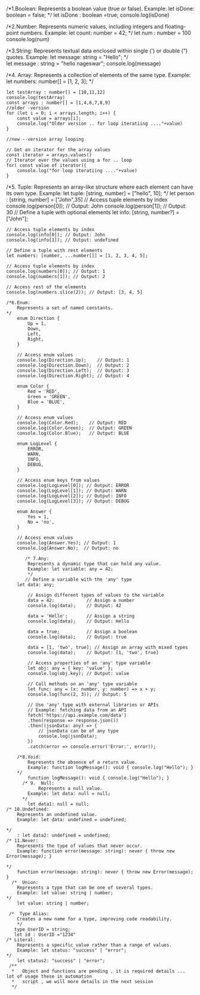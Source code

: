   
/*1.Boolean:
        Represents a boolean value (true or false).
        Example: let isDone: boolean = false;
*/
    let isDone : boolean =true;
    console.log(isDone)

  /*2.Number:
        Represents numeric values, including integers and floating-point numbers.
        Example: let count: number = 42;
*/
    let num : number = 100
    console.log(num)


 /*3.String:
        Represents textual data enclosed within single (') or double (") quotes.
        Example: let message: string = "Hello";
 */   
    let message : string = "hello nageswar";
    console.log(message)
 
  /*4. Array:
        Represents a collection of elements of the same type.
        Example: let numbers: number[] = [1, 2, 3];
  */

    let testArray : number[] = [10,11,12]
    console.log(testArray)
    const arrays : number[] = [1,4,6,7,8,9]
    //older -version
    for (let i = 0; i < arrays.length; i++) {
        const value = arrays[i];
        console.log("Older version .. for loop iteratiing ...."+value)
    }

    //new --version array looping

    // Get an iterator for the array values 
    const iterator = arrays.values()
    // Iterator over the values using a for .. loop 
    for( const value of iterator){
        console.log("for loop iteratiing ...."+value)
    }

  /*5. Tuple:
        Represents an array-like structure where each element can have its own type.
        Example: let tuple: [string, number] = ["hello", 10];
  */
    let person : [string, number] = ["John",35]
    // Access tuple elements by index
    console.log(person[0]); // Output: John
    console.log(person[1]); // Output: 30
    // Define a tuple with optional elements
    let info: [string, number?] = ["John"];

    // Access tuple elements by index
    console.log(info[0]); // Output: John
    console.log(info[1]); // Output: undefined

    // Define a tuple with rest elements
    let numbers: [number, ...number[]] = [1, 2, 3, 4, 5];

    // Access tuple elements by index
    console.log(numbers[0]); // Output: 1
    console.log(numbers[1]); // Output: 2

    // Access rest of the elements
    console.log(numbers.slice(2)); // Output: [3, 4, 5]

    /*6.Enum:
        Represents a set of named constants.
    */
        enum Direction {
            Up = 1,
            Down,
            Left,
            Right,
        }
        
        // Access enum values
        console.log(Direction.Up);    // Output: 1
        console.log(Direction.Down);  // Output: 2
        console.log(Direction.Left);  // Output: 3
        console.log(Direction.Right); // Output: 4

        enum Color {
            Red = 'RED',
            Green = 'GREEN',
            Blue = 'BLUE',
        }
        
        // Access enum values
        console.log(Color.Red);    // Output: RED
        console.log(Color.Green);  // Output: GREEN
        console.log(Color.Blue);   // Output: BLUE

        enum LogLevel {
            ERROR,
            WARN,
            INFO,
            DEBUG,
        }
        
        // Access enum keys from values
        console.log(LogLevel[0]); // Output: ERROR
        console.log(LogLevel[1]); // Output: WARN
        console.log(LogLevel[2]); // Output: INFO
        console.log(LogLevel[3]); // Output: DEBUG

        enum Answer {
            Yes = 1,
            No = 'no',
        }
        
        // Access enum values
        console.log(Answer.Yes); // Output: 1
        console.log(Answer.No);  // Output: no

           /* 7.Any:
            Represents a dynamic type that can hold any value.
            Example: let variable: any = 42;
            */
           // Define a variable with the 'any' type
        let data: any;

            // Assign different types of values to the variable
            data = 42;            // Assign a number
            console.log(data);    // Output: 42

            data = 'Hello';       // Assign a string
            console.log(data);    // Output: Hello

            data = true;          // Assign a boolean
            console.log(data);    // Output: true

            data = [1, 'two', true]; // Assign an array with mixed types
            console.log(data);    // Output: [1, 'two', true]

            // Access properties of an 'any' type variable
            let obj: any = { key: 'value' };
            console.log(obj.key); // Output: value

            // Call methods on an 'any' type variable
            let func: any = (x: number, y: number) => x + y;
            console.log(func(2, 3)); // Output: 5

            // Use 'any' type with external libraries or APIs
            // Example: fetching data from an API
            fetch('https://api.example.com/data')
            .then(response => response.json())
            .then((jsonData: any) => {
                // jsonData can be of any type
                console.log(jsonData);
            })
            .catch(error => console.error('Error:', error));

        /*8.Void:
            Represents the absence of a return value.
            Example: function logMessage(): void { console.log("Hello"); }
        */
            function logMessage(): void { console.log("Hello"); }
          /* 9.  Null:
                Represents a null value.
            Example: let data: null = null;
          */
            let data1: null = null;
    /* 10.Undefined:
        Represents an undefined value.
        Example: let data: undefined = undefined;

    */
        : let data2: undefined = undefined;
    /* 11.Never: 
        Represents the type of values that never occur.
        Example: function error(message: string): never { throw new Error(message); }
        
    */
        function error(message: string): never { throw new Error(message); }
      /*  Union:
        Represents a type that can be one of several types.
        Example: let value: string | number;
    */ 
        let value: string | number;

     /*  Type Alias:
        Creates a new name for a type, improving code readability.
        */
       type UserID = string;
       let id : UserID ="1234"
    /* Literal: 
        Represents a specific value rather than a range of values.
        Example: let status: "success" | "error";
    */
        let status2: "success" | "error";
     /**
      *   Object and functions are pending , it is required details ... lot of usage these in automation 
      *   script , we will more details in the next session 
      */
